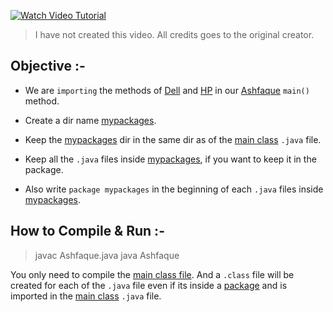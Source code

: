[![Watch Video Tutorial](https://i.imgur.com/LaCvrzg.png)](https://youtu.be/in8oVJbJkh0)
> I have not created this video. All credits goes to the original creator.

## Objective :-
- We are `importing` the methods of [Dell](/[Java]%20Manual%20Package%20Creation%20Example/mypackages/Dell.java) and [HP](/[Java]%20Manual%20Package%20Creation%20Example/mypackages/HP.java) in our [Ashfaque](Ashfaque.java) `main()` method.

- Create a dir name [mypackages](/[Java]%20Manual%20Package%20Creation%20Example/mypackages).

- Keep the [mypackages](/[Java]%20Manual%20Package%20Creation%20Example/mypackages) dir in the same dir as of the [main class](Ashfaque.java) `.java` file.

- Keep all the `.java` files inside [mypackages](/[Java]%20Manual%20Package%20Creation%20Example/mypackages), if you want to keep it in the package.

- Also write `package mypackages` in the beginning of each `.java` files inside [mypackages](/[Java]%20Manual%20Package%20Creation%20Example/mypackages).

## How to Compile & Run :-
> javac Ashfaque.java
> java Ashfaque

You only need to compile the [main class file](Ashfaque.java). And a `.class` file will be created for each of the `.java` file even if its inside a [package](/[Java]%20Manual%20Package%20Creation%20Example/mypackages) and is imported in the [main class](Ashfaque.java) `.java` file.
